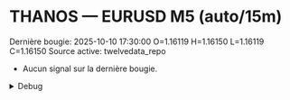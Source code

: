 # THANOS — EURUSD M5 (auto/15m)
Dernière bougie: 2025-10-10 17:30:00  O=1.16119  H=1.16150  L=1.16119  C=1.16150
Source active: twelvedata_repo

- Aucun signal sur la dernière bougie.

<details><summary>Debug</summary>

- TD_API_KEY manquant.

</details>